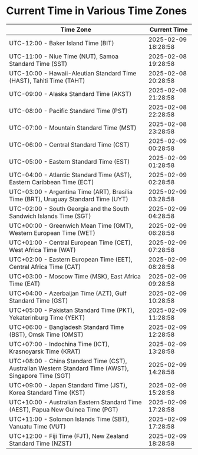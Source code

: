 # Current Time in Various Time Zones

| Time Zone | Current Time |
|-----------|--------------|
| UTC-12:00 - Baker Island Time (BIT) | 2025-02-09 18:28:58 |
| UTC-11:00 - Niue Time (NUT), Samoa Standard Time (SST) | 2025-02-08 19:28:58 |
| UTC-10:00 - Hawaii-Aleutian Standard Time (HAST), Tahiti Time (TAHT) | 2025-02-08 20:28:58 |
| UTC-09:00 - Alaska Standard Time (AKST) | 2025-02-08 21:28:58 |
| UTC-08:00 - Pacific Standard Time (PST) | 2025-02-08 22:28:58 |
| UTC-07:00 - Mountain Standard Time (MST) | 2025-02-08 23:28:58 |
| UTC-06:00 - Central Standard Time (CST) | 2025-02-09 00:28:58 |
| UTC-05:00 - Eastern Standard Time (EST) | 2025-02-09 01:28:58 |
| UTC-04:00 - Atlantic Standard Time (AST), Eastern Caribbean Time (ECT) | 2025-02-09 02:28:58 |
| UTC-03:00 - Argentina Time (ART), Brasília Time (BRT), Uruguay Standard Time (UYT) | 2025-02-09 03:28:58 |
| UTC-02:00 - South Georgia and the South Sandwich Islands Time (SGT) | 2025-02-09 04:28:58 |
| UTC±00:00 - Greenwich Mean Time (GMT), Western European Time (WET) | 2025-02-09 06:28:58 |
| UTC+01:00 - Central European Time (CET), West Africa Time (WAT) | 2025-02-09 07:28:58 |
| UTC+02:00 - Eastern European Time (EET), Central Africa Time (CAT) | 2025-02-09 08:28:58 |
| UTC+03:00 - Moscow Time (MSK), East Africa Time (EAT) | 2025-02-09 09:28:58 |
| UTC+04:00 - Azerbaijan Time (AZT), Gulf Standard Time (GST) | 2025-02-09 10:28:58 |
| UTC+05:00 - Pakistan Standard Time (PKT), Yekaterinburg Time (YEKT) | 2025-02-09 11:28:58 |
| UTC+06:00 - Bangladesh Standard Time (BST), Omsk Time (OMST) | 2025-02-09 12:28:58 |
| UTC+07:00 - Indochina Time (ICT), Krasnoyarsk Time (KRAT) | 2025-02-09 13:28:58 |
| UTC+08:00 - China Standard Time (CST), Australian Western Standard Time (AWST), Singapore Time (SGT) | 2025-02-09 14:28:58 |
| UTC+09:00 - Japan Standard Time (JST), Korea Standard Time (KST) | 2025-02-09 15:28:58 |
| UTC+10:00 - Australian Eastern Standard Time (AEST), Papua New Guinea Time (PGT) | 2025-02-09 17:28:58 |
| UTC+11:00 - Solomon Islands Time (SBT), Vanuatu Time (VUT) | 2025-02-09 17:28:58 |
| UTC+12:00 - Fiji Time (FJT), New Zealand Standard Time (NZST) | 2025-02-09 18:28:58 |
